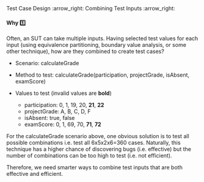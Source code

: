 <link rel="stylesheet" href="{{baseUrl}}/css/textbook.css">

<div class="website-content">

<div id="path">Test Case Design :arrow_right: Combining Test Inputs :arrow_right:</div>

<div id="title">

#### Why :one:

</div>

<div id="body">

Often, an SUT can take multiple inputs. Having selected test values for each input (using equivalence partitioning, boundary value analysis, or some other technique), how are they combined to create test cases?

<tip-box>

* Scenario: calculateGrade

* Method to test: calculateGrade(participation, projectGrade, isAbsent, examScore)

* Values to test (invalid values are **bold**)

	* participation: 0, 1, 19, 20, **21**, **22**
  * projectGrade: A, B, C, D, F
  * isAbsent: true, false
  * examScore: 0, 1, 69, 70, **71**, **72**

</tip-box>

For the calculateGrade scenario above, one obvious solution is to test all possible combinations i.e. test all 6x5x2x6=360 cases. Naturally, this technique has a higher chance of discovering bugs (i.e. effective) but the number of combinations can be too high to test (i.e. not efficient).

Therefore, we need smarter ways to combine test inputs that are both effective and efficient.

</div>

</div>
